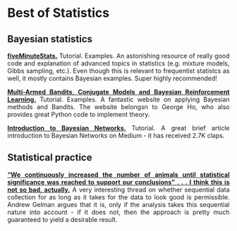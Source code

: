 # Best of Statistics

<div align="justify">
  
## Bayesian statistics

**[fiveMinuteStats.](https://stephens999.github.io/fiveMinuteStats/index.html)** Tutorial. Examples. An astonishing resource of really good code and explanation of advanced topics in statistics (e.g. mixture models, Gibbs sampling, etc.). Even though this is relevant to frequentist statistcs as well, it mostly contains Bayesian examples. Super highly recommended!

**[Multi-Armed Bandits, Conjugate Models and Bayesian Reinforcement Learning.](https://eigenfoo.xyz/bayesian-bandits/)** Tutorial. Examples. A fantastic website on applying Bayesian methods and Bandits. The website belongsn to George Ho, who also provides great Python code to implement theory.

**[Introduction to Bayesian Networks.](https://towardsdatascience.com/introduction-to-bayesian-networks-81031eeed94e)** Tutorial. A great brief article introduction to Bayesian Networks on Medium - it has received 2.7K claps.


## Statistical practice

**[“We continuously increased the number of animals until statistical significance was reached to support our conclusions” . . . I think this is not so bad, actually.](https://andrewgelman.com/2018/09/04/continuously-increased-number-animals-statistical-significance-reached-support-conclusions-think-not-bad-actually-2/)** A very interesting thread on whether sequential data collection for as long as it takes for the data to look good is permissible. Andrew Gelman argues that it is, only if the analysis takes this sequential nature into account - if it does not, then the approach is pretty much guaranteed to yield a desirable result.



</div>
